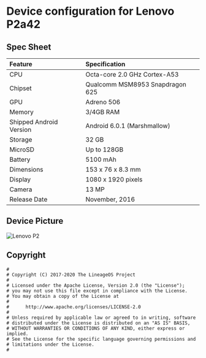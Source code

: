 # Device configuration for Lenovo P2a42

## Spec Sheet

| Feature                 | Specification                                 |
| :---------------------- | :---------------------------------------------|
| CPU                     | Octa-core 2.0 GHz Cortex-A53                  |
| Chipset                 | Qualcomm MSM8953 Snapdragon 625               |
| GPU                     | Adreno 506                            	  |
| Memory                  | 3/4GB RAM                             	  |
| Shipped Android Version | Android 6.0.1 (Marshmallow)                   |
| Storage                 | 32 GB                                 	  |
| MicroSD                 | Up to 128GB                           	  |
| Battery                 | 5100 mAh                              	  |
| Dimensions              | 153 x 76 x 8.3 mm                             |
| Display                 | 1080 x 1920 pixels                            |
| Camera                  | 13 MP                                         |
| Release Date            | November, 2016                                |

## Device Picture 

![Lenovo P2](http://cdn2.gsmarena.com/vv/pics/lenovo/lenovo-p2-1.jpg "Lenovo P2")

## Copyright

```
#
# Copyright (C) 2017-2020 The LineageOS Project
#
# Licensed under the Apache License, Version 2.0 (the "License");
# you may not use this file except in compliance with the License.
# You may obtain a copy of the License at
#
#      http://www.apache.org/licenses/LICENSE-2.0
#
# Unless required by applicable law or agreed to in writing, software
# distributed under the License is distributed on an "AS IS" BASIS,
# WITHOUT WARRANTIES OR CONDITIONS OF ANY KIND, either express or implied.
# See the License for the specific language governing permissions and
# limitations under the License.
#
```
